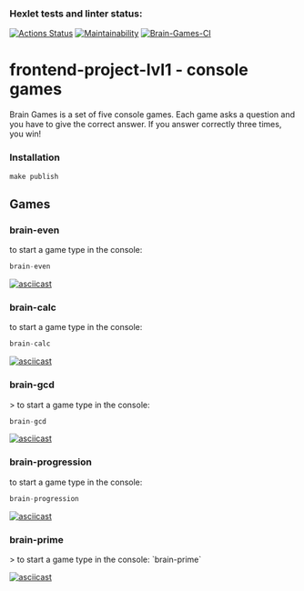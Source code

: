 ### Hexlet tests and linter status:
[![Actions Status](https://github.com/NatashaKarpos/frontend-project-lvl1/workflows/hexlet-check/badge.svg)](https://github.com/NatashaKarpos/frontend-project-lvl1/actions)
[![Maintainability](https://api.codeclimate.com/v1/badges/0ecd36fb42a4bd2ef27c/maintainability)](https://codeclimate.com/github/NatashaKarpos/frontend-project-lvl1/maintainability)
[![Brain-Games-CI](https://github.com/NatashaKarpos/frontend-project-lvl1/actions/workflows/brain-games-ci.yml/badge.svg)](https://github.com/NatashaKarpos/frontend-project-lvl1/actions/workflows/brain-games-ci.yml)

<h1>frontend-project-lvl1 - console games</h1>

Brain Games is a set of five console games. Each game asks a question and you have to give the correct answer.
If you answer correctly three times, you win!

<h3>Installation</h3>

`make publish`

<h2>Games</h2>

<h3>brain-even</h3>
to start a game type in the console: 

```javascript
brain-even
```

[![asciicast](https://asciinema.org/a/FMnQiAbN6VLPVjNbrKLMmkxEb.svg)](https://asciinema.org/a/FMnQiAbN6VLPVjNbrKLMmkxEb)

<h3>brain-calc</h3>
to start a game type in the console: 

```javascript
brain-calc
```

[![asciicast](https://asciinema.org/a/riVD5VrzedHtnQNBw9Cc2oYcp.svg)](https://asciinema.org/a/riVD5VrzedHtnQNBw9Cc2oYcp)

<h3>brain-gcd</h3>
> to start a game type in the console: 

```javascript
brain-gcd
```

[![asciicast](https://asciinema.org/a/D2lYRbX2st442mvYVr7GdB02W.svg)](https://asciinema.org/a/D2lYRbX2st442mvYVr7GdB02W)

<h3>brain-progression</h3>
to start a game type in the console: 

```javascript
brain-progression
```

[![asciicast](https://asciinema.org/a/HjsktWH6RjYaAFEdxl28Avitp.svg)](https://asciinema.org/a/HjsktWH6RjYaAFEdxl28Avitp)

<h3>brain-prime</h3>
> to start a game type in the console: 
`brain-prime`

[![asciicast](https://asciinema.org/a/6iXvexqbRmF3Vsn3n3qT9GVCB.svg)](https://asciinema.org/a/6iXvexqbRmF3Vsn3n3qT9GVCB)